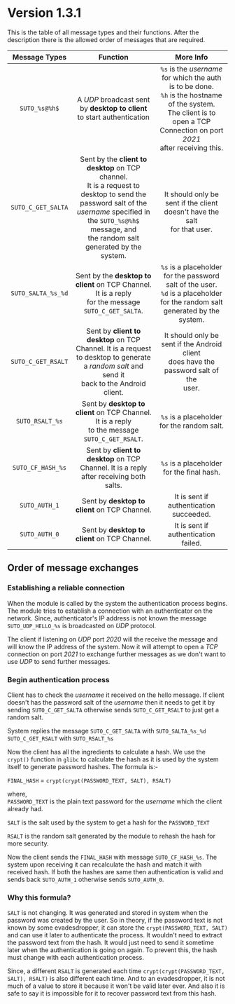 # Version 1.3.1

This is the table of all message types and their functions. After the description there is the allowed order of messages that are
required.

|    Message Types    |                                                                                                            Function                                                                                                           |                                                                  More Info                                                                                                            |
|:-------------------:|:-----------------------------------------------------------------------------------------------------------------------------------------------------------------------------------------------------------------------------:|:-------------------------------------------------------------------------------------------------------------------------------------------------------------------------------------:|
| `SUTO_%s@%h$`       |                                                                          A _UDP_ broadcast sent by __desktop to client__<br> to start authentication                                                                          | `%s` is the _username_ for which the auth is to be done. <br> `%h` is the hostname of the system. <br> The client is to open a TCP Connection on port _2021_<br>after receiving this. |
|  `SUTO_C_GET_SALTA` | Sent by the __client to desktop__ on TCP channel.<br>It is a request to desktop to send the password salt of the <br>_username_ specified in the `SUTO_%s@%h$` message, and<br>the random salt generated by the system.       |                              <br>It should only be sent if the client doesn't have the salt <br>for that user.                                                                        |
| `SUTO_SALTA_%s_%d`  | Sent by the __desktop to client__ on TCP Channel. It is a reply<br>for the message `SUTO_C_GET_SALTA`.<br>                                                                                                                    | `%s` is a placeholder for the password salt of the user. <br>`%d` is a placeholder for the random salt generated by the<br>system.                                                    |
|  `SUTO_C_GET_RSALT` |                                       Sent by __client to desktop__ on TCP Channel. It is a request<br>to desktop to generate a _random salt_ and send it<br>back to the Android client.                                      |                         It should only be sent if the Android client<br>does have the password salt of the<br>user.                                                                   |
| `SUTO_RSALT_%s`     | Sent by __desktop to client__ on TCP Channel. It is a reply <br>to the message `SUTO_C_GET_RSALT`.                                                                                                                            | `%s` is a placeholder for the random salt.                                                                                                                                            |
| `SUTO_CF_HASH_%s`   | Sent by __client to desktop__ on TCP Channel. It is a reply <br>after receiving both salts.                                                                                                                                   | `%s` is a placeholder for the final hash.                                                                                                                                             |
| `SUTO_AUTH_1`       | Sent by __desktop to client__ on TCP Channel.                                                                                                                                                                                 | It is sent if authentication succeeded.                                                                                                                                               |
| `SUTO_AUTH_0`       | Sent by __desktop to client__ on TCP Channel.                                                                                                                                                                                 | It is sent if authentication failed.                                                                                                                                                  |

## Order of message exchanges

### Establishing a reliable connection 

When the module is called by the system the authentication process begins. The module tries to establish a
connection with an authenticator on the network. Since, authenticator's IP address is not known the message
`SUTO_UDP_HELLO_%s` is broadcasted on _UDP_ protocol.

The client if listening on _UDP_ port _2020_ will the receive the message and will know the IP address of the system.
Now it will attempt to open a _TCP_ connection on port _2021_ to exchange further messages as we don't want to use _UDP_ 
to send further messages.

### Begin authentication process

Client has to check the _username_ it received on the hello message. If client doesn't has the password salt of the _username_
then it needs to get it by sending `SUTO_C_GET_SALTA` otherwise sends `SUTO_C_GET_RSALT` to just get a random salt.

System replies the message 
`SUTO_C_GET_SALTA` with `SUTO_SALTA_%s_%d`
`SUTO_C_GET_RSALT` with `SUTO_RSALT_%s`

Now the client has all the ingredients to calculate a hash. We use the `crypt()` function in `glibc` to calculate the hash as
it is used by the system itself to generate password hashes. The formula is:- 

`FINAL_HASH` = `crypt(crypt(PASSWORD_TEXT, SALT), RSALT)`

where,  
`PASSWORD_TEXT` is the plain text password for the _username_ which the client already had.

`SALT` is the salt used by the system to get a hash for the `PASSWORD_TEXT`

`RSALT` is the random salt generated by the module to rehash the hash for more security.

Now the client sends the `FINAL_HASH` with message `SUTO_CF_HASH_%s`. The system upon receiving it can recalculate the hash
and match it with received hash. If both the hashes are same then authentication is valid and sends back `SUTO_AUTH_1` otherwise
sends `SUTO_AUTH_0`.

### Why this formula?

`SALT` is not changing. It was generated and stored in system when the password was created by the user. So in theory, if the
password text is not known by some evadesdropper, it can store the `crypt(PASSWORD_TEXT, SALT)` and can use it later to 
authenticate the process. It wouldn't need to extract the password text from the hash. It would just need to send it sometime later
when the authentication is going on again. To prevent this, the hash must change with each authentication process.

Since, a different `RSALT` is generated each time `crypt(crypt(PASSWORD_TEXT, SALT), RSALT)` is also different each time. And to
an evadesdropper, it is not much of a value to store it because it won't be valid later ever. And also it is safe to say it is
impossible for it to recover password text from this hash.
